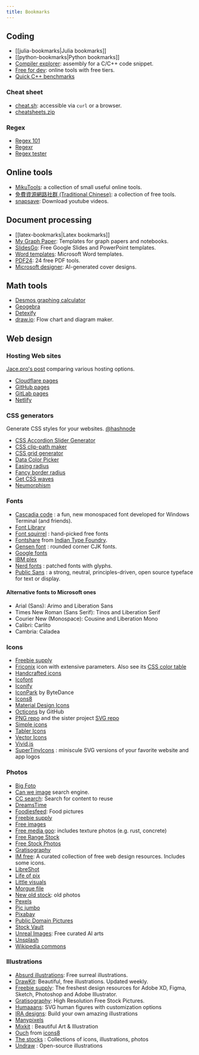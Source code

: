 ```yaml
---
title: Bookmarks
---
```


## Coding

- [[julia-bookmarks|Julia bookmarks]]
- [[python-bookmarks|Python bookmarks]]
- [Compiler explorer](https://godbolt.org/): assembly for a C/C++ code snippet.
- [Free for dev](https://free-for.dev/): online tools with free tiers.
- [Quick C++ benchmarks](https://quick-bench.com/)

### Cheat sheet

- [cheat.sh](https://cheat.sh/): accessible via `curl` or a browser.
- [cheatsheets.zip](https://cheatsheets.zip/)

### Regex

- [Regex 101](https://regex101.com/)
- [Regexr](https://regexr.com/)
- [Regex tester](https://www.regextester.com/)

## Online tools

- [MikuTools](https://tools.miku.ac/): a collection of small useful online tools.
- [免費資源網路社群 (Traditional Chinese)](https://free.com.tw/): a collection of free tools.
- [snapsave](https://snapsave.io): Download youtube videos.

## Document processing

- [[latex-bookmarks|Latex bookmarks]]
- [My Graph Paper](https://www.mygraphpaper.com/): Templates for graph papers and notebooks.
- [SlidesGo](https://slidesgo.com/): Free Google Slides and PowerPoint templates.
- [Word templates](https://www.vertex42.com/WordTemplates/): Microsoft Word templates.
- [PDF24](https://tools.pdf24.org/en/): 24 free PDF tools.
- [Microsoft designer](https://designer.microsoft.com/): AI-generated cover designs.

## Math tools

- [Desmos graphing calculator](https://www.desmos.com/calculator)
- [Geogebra](https://www.geogebra.org/)
- [Detexify](https://detexify.kirelabs.org/classify.html)
- [draw.io](https://www.draw.io/): Flow chart and diagram maker.

## Web design

### Hosting Web sites

[Jace.pro's post](https://jace.pro/post/2020-12-17-cloudflare-pages-netlify-zeit-github-pages-and-gitlab-pages-where-to-host/) comparing various hosting options.

- [Cloudflare pages](https://pages.cloudflare.com)
- [GitHub pages](https://docs.github.com/en/pages)
- [GitLab pages](https://docs.gitlab.com/ee/user/project/pages/)
- [Netlify](https://www.netlify.com/)

### CSS generators

Generate CSS styles for your websites. [@hashnode](https://denic.hashnode.dev/css-generators)

- [CSS Accordion Slider Generator](https://accordionslider.com/)
- [CSS clip-path maker](https://bennettfeely.com/clippy/)
- [CSS grid generator](https://cssgrid-generator.netlify.app/)
- [Data Color Picker](https://learnui.design/tools/data-color-picker.html)
- [Easing radius](https://larsenwork.com/easing-gradients)
- [Fancy border radius](https://9elements.github.io/fancy-border-radius/)
- [Get CSS waves](https://getwaves.io/)
- [Neumorphism](https://neumorphism.io/)

### Fonts

- [Cascadia code](https://github.com/microsoft/cascadia-code) : a fun, new monospaced font developed for Windows Terminal (and friends).
- [Font Library](https://fontlibrary.dev/)
- [Font squirrel](https://www.fontsquirrel.com/) : hand-picked free fonts
- [Fontshare](https://www.fontshare.com/) from [Indian Type Foundry](https://www.indiantypefoundry.com/).
- [Gensen font](https://github.com/ButTaiwan/gensen-font) : rounded corner CJK fonts.
- [Google fonts](https://fonts.google.com/)
- [IBM plex](https://github.com/IBM/plex)
- [Nerd fonts](https://www.nerdfonts.com/) : patched fonts with glyphs.
- [Public Sans](https://github.com/uswds/public-sans) : a strong, neutral, principles-driven, open source typeface for text or display.

#### Alternative fonts to Microsoft ones

- Arial (Sans): Arimo and Liberation Sans
- Times New Roman (Sans Serif): Tinos and Liberation Serif
- Courier New (Monospace): Cousine and Liberation Mono
- Calibri: Carlito
- Cambria: Caladea

### Icons

- [Freebie supply](https://freebiesupply.com/)
- [Friconix](https://friconix.com/) icon with extensive parameters. Also see its [CSS color table](https://lucidar.me/en/web-dev/css-color-list/)
- [Handcrafted icons](https://www.zwicon.com/)
- [Icofont](https://icofont.com/)
- [Iconify](https://iconify.design/)
- [IconPark](https://iconpark.bytedance.com/official) by ByteDance
- [Icons8](https://icons8.com/)
- [Material Design Icons](https://materialdesignicons.com/)
- [Octicons](https://primer.style/octicons/) by GitHub
- [PNG repo](https://www.pngrepo.com/) and the sister project [SVG repo](https://www.svgrepo.com/)
- [Simple icons](https://simpleicons.org/)
- [Tabler Icons](https://tabler.io/icons)
- [Vector Icons](https://iconscout.com/unicons)
- [Vivid.js](https://webkul.github.io/vivid/)
- [SuperTinyIcons](https://github.com/edent/SuperTinyIcons) : miniscule SVG versions of your favorite website and app logos

### Photos

- [Big Foto](https://bigfoto.com/)
- [Can we image](https://canweimage.com/) search engine.
- [CC search](https://search.creativecommons.org/): Search for content to reuse
- [DreamsTime](https://www.dreamstime.com/)
- [Foodiesfeed](http://foodiesfeed.com/): Food pictures
- [Freebie supply](https://freebiesupply.com/)
- [Free images](https://www.freeimages.com/)
- [Free media goo](https://www.freemediagoo.com/): includes texture photos (e.g. rust, concrete)
- [Free Range Stock](https://freerangestock.com/)
- [Free Stock Photos](https://picjumbo.com/)
- [Gratisography](https://gratisography.com/)
- [IM free](https://imcreator.com/free): A curated collection of free web design resources. Includes some icons.
- [LibreShot](https://libreshot.com/)
- [Life of pix](https://www.lifeofpix.com/)
- [Little visuals](https://littlevisuals.co/)
- [Morgue file](https://morguefile.com/)
- [New old stock](https://nos.twnsnd.co/): old photos
- [Pexels](https://www.pexels.com/)
- [Pic jumbo](https://picjumbo.com/)
- [Pixabay](https://pixabay.com/)
- [Public Domain Pictures](https://www.publicdomainpictures.net/en/)
- [Stock Vault](https://www.stockvault.net/)
- [Unreal Images](https://unrealimages.com/): Free curated AI arts
- [Unsplash](https://unsplash.com/)
- [Wikipedia commons](https://commons.wikimedia.org/wiki/Main_Page)

### Illustrations

- [Absurd illustrations](https://absurd.design/): Free surreal illustrations.
- [DrawKit](https://www.drawkit.com/): Beautiful, free illustrations. Updated weekly.
- [Freebie supply](https://freebiesupply.com/): The freshest design resources for Adobe XD, Figma, Sketch, Photoshop and Adobe Illustrator.
- [Gratisography](https://gratisography.com/): High Resolution Free Stock Pictures.
- [Humaaans](https://www.humaaans.com/): SVG human figures with customization options
- [IRA designs](https://iradesign.io/): Build your own amazing illustrations
- [Manypixels](https://www.manypixels.co/gallery/)
- [Mixkit](https://mixkit.co/) : Beautiful Art & Illustration
- [Ouch](https://icons8.com/illustrations) from [icons8](https://icons8.com/)
- [The stocks](http://thestocks.im) : Collections of icons, illustrations, photos
- [Undraw](https://undraw.co/) : Open-source illustrations

